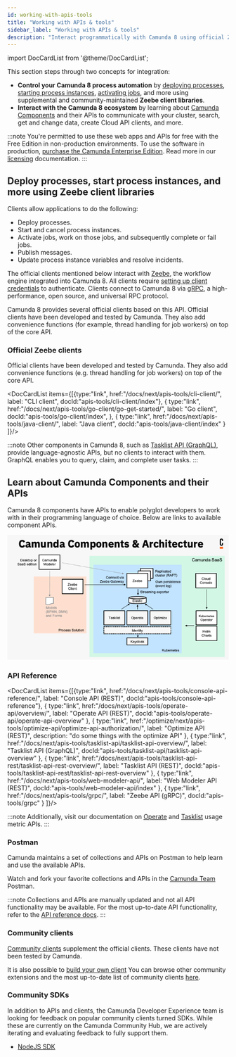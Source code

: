 ```yaml
---
id: working-with-apis-tools
title: "Working with APIs & tools"
sidebar_label: "Working with APIs & tools"
description: "Interact programmatically with Camunda 8 using official Zeebe client libraries and APIs."
---
```


import DocCardList from '@theme/DocCardList';

This section steps through two concepts for integration:

- **Control your Camunda 8 process automation** by [deploying processes](/components/modeler/web-modeler/run-or-publish-your-process.md#deploy-a-process), [starting process instances](/components/modeler/web-modeler/run-or-publish-your-process.md), [activating jobs](/components/concepts/job-workers.md), and more using supplemental and community-maintained **Zeebe client libraries**.
- **Interact with the Camunda 8 ecosystem** by learning about [Camunda Components](/components/components-overview.md) and their APIs to communicate with your cluster, search, get and change data, create Cloud API clients, and more.

:::note
You're permitted to use these web apps and APIs for free with the Free Edition in non-production environments. To use the software in production, [purchase the Camunda Enterprise Edition](https://camunda.com/products/cloud/camunda-cloud-enterprise-contact/). Read more in our [licensing](../reference/licenses.md) documentation.
:::

## Deploy processes, start process instances, and more using Zeebe client libraries

Clients allow applications to do the following:

- Deploy processes.
- Start and cancel process instances.
- Activate jobs, work on those jobs, and subsequently complete or fail jobs.
- Publish messages.
- Update process instance variables and resolve incidents.

The official clients mentioned below interact with [Zeebe](/components/zeebe/zeebe-overview.md), the workflow engine integrated into Camunda 8. All clients require [setting up client credentials](/guides/setup-client-connection-credentials.md) to authenticate. Clients connect to Camunda 8 via [gRPC](https://grpc.io), a high-performance, open source, and universal RPC protocol.

Camunda 8 provides several official clients based on this API. Official clients have been developed and tested by Camunda. They also add convenience functions (for example, thread handling for job workers) on top of the core API.

### Official Zeebe clients

Official clients have been developed and tested by Camunda. They also add convenience functions (e.g. thread handling for job workers) on top of the core API.

<DocCardList items={[{type:"link", href:"/docs/next/apis-tools/cli-client/", label: "CLI client", docId:"apis-tools/cli-client/index"},
{
type:"link", href:"/docs/next/apis-tools/go-client/go-get-started/", label: "Go client", docId:"apis-tools/go-client/index",
},
{
type:"link", href:"/docs/next/apis-tools/java-client/", label: "Java client", docId:"apis-tools/java-client/index"
}
]}/>

:::note
Other components in Camunda 8, such as [Tasklist API (GraphQL)](../apis-tools/tasklist-api/generated.md), provide language-agnostic APIs, but no clients to interact with them. GraphQL enables you to query, claim, and complete user tasks.
:::

## Learn about Camunda Components and their APIs

Camunda 8 components have APIs to enable polyglot developers to work with in their programming language of choice. Below are links to available component APIs.

![Architecture diagram for Camunda including all the components for SaaS](./img/ComponentsAndArchitecture_SaaS.png)

### API Reference

<DocCardList items={[{type:"link", href:"/docs/next/apis-tools/console-api-reference/", label: "Console API (REST)", docId:"apis-tools/console-api-reference"},
{
type:"link", href:"/docs/next/apis-tools/operate-api/overview/", label: "Operate API (REST)", docId:"apis-tools/operate-api/operate-api-overview"
},
{
type:"link", href:"/optimize/next/apis-tools/optimize-api/optimize-api-authorization/", label: "Optimize API (REST)", description: "do some things with the optimize API"
},
{
type:"link", href:"/docs/next/apis-tools/tasklist-api/tasklist-api-overview/", label: "Tasklist API (GraphQL)", docId:"apis-tools/tasklist-api/tasklist-api-overview"
},
{
type:"link", href:"/docs/next/apis-tools/tasklist-api-rest/tasklist-api-rest-overview/", label: "Tasklist API (REST)", docId:"apis-tools/tasklist-api-rest/tasklist-api-rest-overview"
},
{
type:"link", href:"/docs/next/apis-tools/web-modeler-api/", label: "Web Modeler API (REST)", docId:"apis-tools/web-modeler-api/index"
},
{
type:"link", href:"/docs/next/apis-tools/grpc/", label: "Zeebe API (gRPC)", docId:"apis-tools/grpc"
}
]}/>

:::note
Additionally, visit our documentation on [Operate](../self-managed/operate-deployment/usage-metrics.md) and [Tasklist](../self-managed/tasklist-deployment/usage-metrics.md) usage metric APIs.
:::

### Postman

Camunda maintains a set of collections and APIs on Postman to help learn and use the available APIs.

Watch and fork your favorite collections and APIs in the [Camunda Team](https://www.postman.com/camundateam) Postman.

:::note
Collections and APIs are manually updated and not all API functionality may be available. For the most up-to-date API functionality, refer to the [API reference docs](/apis-tools/working-with-apis-tools.md#api-reference).
:::

### Community clients

[Community clients](/apis-tools/community-clients/index.md) supplement the official clients. These clients have not been tested by Camunda.

It is also possible to [build your own client](../apis-tools/build-your-own-client.md) You can browse other community extensions and the most up-to-date list of community clients [here](https://github.com/orgs/camunda-community-hub/repositories).

### Community SDKs

In addition to APIs and clients, the Camunda Developer Experience team is looking for feedback on popular community clients turned SDKs. While these are currently on the Camunda Community Hub, we are actively iterating and evaluating feedback to fully support them.

- [NodeJS SDK](https://github.com/camunda-community-hub/camunda-8-sdk-node-js)
